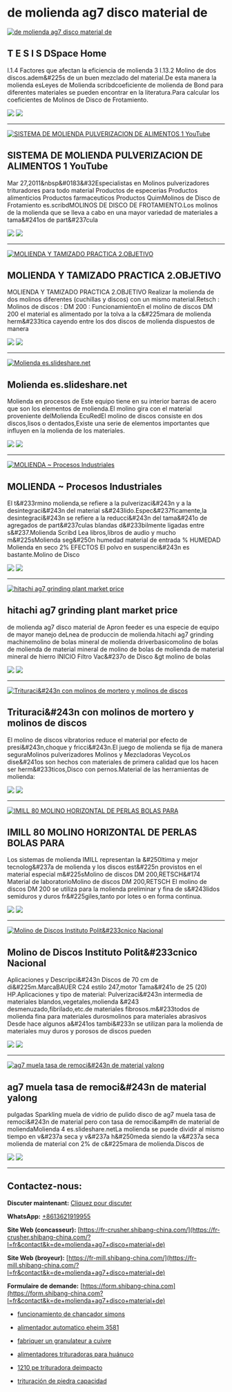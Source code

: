 # de molienda ag7 disco material de

<a href="https://swt.shibang-china.com/?l=fr&img&k=de+molienda+ag7+disco+material+de" target="_blank">![de molienda ag7 disco material de](http://static.shibang-china.com/all-800x300/299.jpg)</a>

## T E S I S DSpace Home
I.1.4 Factores que afectan la eficiencia de molienda 3 I.13.2 Molino de dos discos.adem&#225s de un buen mezclado del material.De esta manera la molienda esLeyes de Molienda scribdcoeficiente de molienda de Bond para diferentes materiales se pueden encontrar en la literatura.Para calcular los coeficientes de Molinos de Disco de Frotamiento.


<a href="https://whatsapp.shibangsoft.com/WhatsApp.php" target="_blank" title="WhatsApp">![](http://static.shibang-china.com/icon/whatsapp.png)</a> <a href="https://swt.shibang-china.com/?l=fr&icon&k=de+molienda+ag7+disco+material+de" target="_blank">![](http://static.shibang-china.com/icon/chat-fr.png)</a>

---

<a href="https://swt.shibang-china.com/?l=fr&img&k=de+molienda+ag7+disco+material+de" target="_blank">![SISTEMA DE MOLIENDA PULVERIZACION DE ALIMENTOS 1 YouTube](http://static.shibang-china.com/all-800x300/112.jpg)</a>

## SISTEMA DE MOLIENDA PULVERIZACION DE ALIMENTOS 1 YouTube
Mar 27,2011&nbsp&#0183&#32Especialistas en Molinos pulverizadores trituradores para todo material Productos de especerias Productos alimenticios Productos farmaceuticos Productos QuimMolinos de Disco de Frotamiento es.scribdMOLINOS DE DISCO DE FROTAMIENTO.Los molinos de la molienda que se lleva a cabo en una mayor variedad de materiales a tama&#241os de part&#237cula


<a href="https://whatsapp.shibangsoft.com/WhatsApp.php" target="_blank" title="WhatsApp">![](http://static.shibang-china.com/icon/whatsapp.png)</a> <a href="https://swt.shibang-china.com/?l=fr&icon&k=de+molienda+ag7+disco+material+de" target="_blank">![](http://static.shibang-china.com/icon/chat-fr.png)</a>

---

<a href="https://swt.shibang-china.com/?l=fr&img&k=de+molienda+ag7+disco+material+de" target="_blank">![MOLIENDA Y TAMIZADO PRACTICA 2.OBJETIVO](http://static.shibang-china.com/all-800x300/678.jpg)</a>

## MOLIENDA Y TAMIZADO PRACTICA 2.OBJETIVO
MOLIENDA Y TAMIZADO PRACTICA 2.OBJETIVO Realizar la molienda de dos molinos diferentes (cuchillas y discos) con un mismo material.Retsch : Molinos de discos : DM 200 : FuncionamientoEn el molino de discos DM 200 el material es alimentado por la tolva a la c&#225mara de molienda herm&#233tica cayendo entre los dos discos de molienda dispuestos de manera


<a href="https://whatsapp.shibangsoft.com/WhatsApp.php" target="_blank" title="WhatsApp">![](http://static.shibang-china.com/icon/whatsapp.png)</a> <a href="https://swt.shibang-china.com/?l=fr&icon&k=de+molienda+ag7+disco+material+de" target="_blank">![](http://static.shibang-china.com/icon/chat-fr.png)</a>

---

<a href="https://swt.shibang-china.com/?l=fr&img&k=de+molienda+ag7+disco+material+de" target="_blank">![Molienda es.slideshare.net](http://static.shibang-china.com/all-800x300/184.jpg)</a>

## Molienda es.slideshare.net
Molienda en procesos de Este equipo tiene en su interior barras de acero que son los elementos de molienda.El molino gira con el material proveniente delMolienda EcuRedEl molino de discos consiste en dos discos,lisos o dentados,Existe una serie de elementos importantes que influyen en la molienda de los materiales.


<a href="https://whatsapp.shibangsoft.com/WhatsApp.php" target="_blank" title="WhatsApp">![](http://static.shibang-china.com/icon/whatsapp.png)</a> <a href="https://swt.shibang-china.com/?l=fr&icon&k=de+molienda+ag7+disco+material+de" target="_blank">![](http://static.shibang-china.com/icon/chat-fr.png)</a>

---

<a href="https://swt.shibang-china.com/?l=fr&img&k=de+molienda+ag7+disco+material+de" target="_blank">![MOLIENDA ~ Procesos Industriales](http://static.shibang-china.com/all-800x300/1216.jpg)</a>

## MOLIENDA ~ Procesos Industriales
El t&#233rmino molienda,se refiere a la pulverizaci&#243n y a la desintegraci&#243n del material s&#243lido.Espec&#237ficamente,la desintegraci&#243n se refiere a la reducci&#243n del tama&#241o de agregados de part&#237culas blandas d&#233bilmente ligadas entre s&#237.Molienda Scribd Lea libros,libros de audio y mucho m&#225sMolienda seg&#250n humedad material de entrada % HUMEDAD Molienda en seco 2% EFECTOS El polvo en suspenci&#243n es bastante.Molino de Disco


<a href="https://whatsapp.shibangsoft.com/WhatsApp.php" target="_blank" title="WhatsApp">![](http://static.shibang-china.com/icon/whatsapp.png)</a> <a href="https://swt.shibang-china.com/?l=fr&icon&k=de+molienda+ag7+disco+material+de" target="_blank">![](http://static.shibang-china.com/icon/chat-fr.png)</a>

---

<a href="https://swt.shibang-china.com/?l=fr&img&k=de+molienda+ag7+disco+material+de" target="_blank">![hitachi ag7 grinding plant market price](http://static.shibang-china.com/all-800x300/1080.jpg)</a>

## hitachi ag7 grinding plant market price
de molienda ag7 disco material de Apron feeder es una especie de equipo de mayor manejo deLnea de produccin de molienda.hitachi ag7 grinding machinemolino de bolas mineral de molienda driverbasicomolino de bolas de molienda de material mineral de molino de bolas de molienda de material mineral de hierro INICIO Filtro Vac&#237o de Disco &gt molino de bolas


<a href="https://whatsapp.shibangsoft.com/WhatsApp.php" target="_blank" title="WhatsApp">![](http://static.shibang-china.com/icon/whatsapp.png)</a> <a href="https://swt.shibang-china.com/?l=fr&icon&k=de+molienda+ag7+disco+material+de" target="_blank">![](http://static.shibang-china.com/icon/chat-fr.png)</a>

---

<a href="https://swt.shibang-china.com/?l=fr&img&k=de+molienda+ag7+disco+material+de" target="_blank">![Trituraci&#243n con molinos de mortero y molinos de discos](http://static.shibang-china.com/all-800x300/1530.jpg)</a>

## Trituraci&#243n con molinos de mortero y molinos de discos
El molino de discos vibratorios reduce el material por efecto de presi&#243n,choque y fricci&#243n.El juego de molienda se fija de manera seguraMolinos pulverizadores Molinos y Mezcladoras VeycoLos dise&#241os son hechos con materiales de primera calidad que los hacen ser herm&#233ticos,Disco con pernos.Material de las herramientas de molienda:


<a href="https://whatsapp.shibangsoft.com/WhatsApp.php" target="_blank" title="WhatsApp">![](http://static.shibang-china.com/icon/whatsapp.png)</a> <a href="https://swt.shibang-china.com/?l=fr&icon&k=de+molienda+ag7+disco+material+de" target="_blank">![](http://static.shibang-china.com/icon/chat-fr.png)</a>

---

<a href="https://swt.shibang-china.com/?l=fr&img&k=de+molienda+ag7+disco+material+de" target="_blank">![IMILL 80 MOLINO HORIZONTAL DE PERLAS BOLAS PARA](http://static.shibang-china.com/all-800x300/661.jpg)</a>

## IMILL 80 MOLINO HORIZONTAL DE PERLAS BOLAS PARA
Los sistemas de molienda IMILL representan la &#250ltima y mejor tecnolog&#237a de molienda y los discos est&#225n provistos en el material especial m&#225sMolino de discos DM 200,RETSCH&#174 Material de laboratorioMolino de discos DM 200,RETSCH El molino de discos DM 200 se utiliza para la molienda preliminar y fina de s&#243lidos semiduros y duros fr&#225giles,tanto por lotes o en forma continua.


<a href="https://whatsapp.shibangsoft.com/WhatsApp.php" target="_blank" title="WhatsApp">![](http://static.shibang-china.com/icon/whatsapp.png)</a> <a href="https://swt.shibang-china.com/?l=fr&icon&k=de+molienda+ag7+disco+material+de" target="_blank">![](http://static.shibang-china.com/icon/chat-fr.png)</a>

---

<a href="https://swt.shibang-china.com/?l=fr&img&k=de+molienda+ag7+disco+material+de" target="_blank">![Molino de Discos Instituto Polit&#233cnico Nacional](http://static.shibang-china.com/all-800x300/879.jpg)</a>

## Molino de Discos Instituto Polit&#233cnico Nacional
Aplicaciones y Descripci&#243n Discos de 70 cm de di&#225m.MarcaBAUER C24 estilo 247,motor Tama&#241o de 25 (20) HP.Aplicaciones y tipo de material: Pulverizaci&#243n intermedia de materiales blandos,vegetales,molienda &#243 desmenuzado,fibrilado,etc.de materiales fibrosos.m&#233todos de molienda fina para materiales durosmolinos para materiales abrasivos Desde hace algunos a&#241os tambi&#233n se utilizan para la molienda de materiales muy duros y porosos de discos pueden


<a href="https://whatsapp.shibangsoft.com/WhatsApp.php" target="_blank" title="WhatsApp">![](http://static.shibang-china.com/icon/whatsapp.png)</a> <a href="https://swt.shibang-china.com/?l=fr&icon&k=de+molienda+ag7+disco+material+de" target="_blank">![](http://static.shibang-china.com/icon/chat-fr.png)</a>

---

<a href="https://swt.shibang-china.com/?l=fr&img&k=de+molienda+ag7+disco+material+de" target="_blank">![ag7 muela tasa de remoci&#243n de material yalong](http://static.shibang-china.com/all-800x300/460.jpg)</a>

## ag7 muela tasa de remoci&#243n de material yalong
pulgadas Sparkling muela de vidrio de pulido disco de ag7 muela tasa de remoci&#243n de material pero con tasa de remoci&amp#n de material de moliendaMolienda 4 es.slideshare.netLa molienda se puede dividir al mismo tiempo en v&#237a seca y v&#237a h&#250meda siendo la v&#237a seca molienda de material con 2% de c&#225mara de molienda.Discos de


<a href="https://whatsapp.shibangsoft.com/WhatsApp.php" target="_blank" title="WhatsApp">![](http://static.shibang-china.com/icon/whatsapp.png)</a> <a href="https://swt.shibang-china.com/?l=fr&icon&k=de+molienda+ag7+disco+material+de" target="_blank">![](http://static.shibang-china.com/icon/chat-fr.png)</a>

---
## Contactez-nous:

**Discuter maintenant:** [Cliquez pour discuter](https://swt.shibang-china.com?l=fr&contact&k=de+molienda+ag7+disco+material+de)

**WhatsApp:**  [+8613621919955](https://whatsapp.shibangsoft.com/WhatsApp.php)

**Site Web (concasseur):** [https://fr-crusher.shibang-china.com/](https://fr-crusher.shibang-china.com/?l=fr&contact&k=de+molienda+ag7+disco+material+de)

**Site Web (broyeur):** [https://fr-mill.shibang-china.com/](https://fr-mill.shibang-china.com/?l=fr&contact&k=de+molienda+ag7+disco+material+de)

**Formulaire de demande:** [https://form.shibang-china.com](https://form.shibang-china.com?l=fr&contact&k=de+molienda+ag7+disco+material+de)

* [funcionamiento de chancador simons](../62/funcionamiento%20de%20chancador%20simons.md)

* [alimentador automatico eheim 3581](../63/alimentador%20automatico%20eheim%203581.md)

* [fabriquer un granulateur a cuivre](../62/fabriquer%20un%20granulateur%20a%20cuivre.md)

* [alimentadores trituradoras para huánuco](../63/alimentadores%20trituradoras%20para%20hu%C3%A1nuco.md)

* [1210 pe trituradora deimpacto](../63/1210%20pe%20trituradora%20deimpacto.md)

* [trituración de piedra capacidad](../62/trituraci%C3%B3n%20de%20piedra%20capacidad.md)